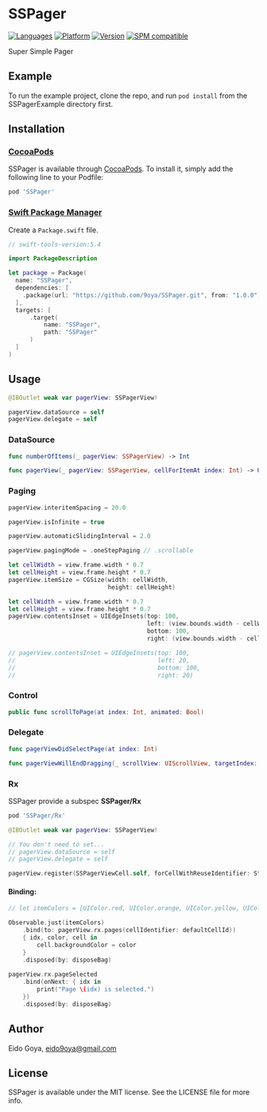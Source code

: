 # SSPager

[![Languages](https://img.shields.io/badge/language-swift%205.0-FF69B4.svg?style=plastic)](#) 
[![Platform](https://img.shields.io/badge/platform-iOS%20-blue.svg?style=plastic)](https://github.com/9oya/SSPager)
[![Version](https://img.shields.io/cocoapods/v/SSPager.svg?style=plastic)](https://github.com/9oya/SSPager)
[![SPM compatible](https://img.shields.io/badge/SPM-compatible-FF9966.svg?style=plastic)](https://swift.org/package-manager/)

Super Simple Pager

## Example

To run the example project, clone the repo, and run `pod install` from the SSPagerExample directory first.

## Installation

### [CocoaPods](https://guides.cocoapods.org/using/using-cocoapods.html)

SSPager is available through [CocoaPods](http://cocoapods.org). To install
it, simply add the following line to your Podfile:

```ruby
pod 'SSPager'
```


### [Swift Package Manager](https://github.com/apple/swift-package-manager)

Create a `Package.swift` file.

```swift
// swift-tools-version:5.4

import PackageDescription

let package = Package(
  name: "SSPager",
  dependencies: [
    .package(url: "https://github.com/9oya/SSPager.git", from: "1.0.0")
  ],
  targets: [
      .target(
          name: "SSPager",
          path: "SSPager"
      )
  ]
)
```


## Usage

```swift
@IBOutlet weak var pagerView: SSPagerView!
```

```swift
pagerView.dataSource = self
pagerView.delegate = self
```

### DataSource

```swift
func numberOfItems(_ pagerView: SSPagerView) -> Int

func pagerView(_ pagerView: SSPagerView, cellForItemAt index: Int) -> UICollectionViewCell
```

### Paging

```swift
pagerView.interitemSpacing = 20.0
```

```swift
pagerView.isInfinite = true
```

```swift
pagerView.automaticSlidingInterval = 2.0
```

```swift
pagerView.pagingMode = .oneStepPaging // .scrollable
```

```swift
let cellWidth = view.frame.width * 0.7
let cellHeight = view.frame.height * 0.7  
pagerView.itemSize = CGSize(width: cellWidth,
                            height: cellHeight)
```

```swift
let cellWidth = view.frame.width * 0.7
let cellHeight = view.frame.height * 0.7
pagerView.contentsInset = UIEdgeInsets(top: 100,
                                       left: (view.bounds.width - cellWidth) / 2,
                                       bottom: 100,
                                       right: (view.bounds.width - cellWidth) / 2)

// pagerView.contentsInset = UIEdgeInsets(top: 100,
//                                        left: 20,
//                                        bottom: 100,
//                                        right: 20)
```

### Control

```swift
public func scrollToPage(at index: Int, animated: Bool)
```

### Delegate

```swift
func pagerViewDidSelectPage(at index: Int)

func pagerViewWillEndDragging(_ scrollView: UIScrollView, targetIndex: Int)
```

### Rx

SSPager provide a subspec **SSPager/Rx**
```ruby
pod 'SSPager/Rx'
```

```swift
@IBOutlet weak var pagerView: SSPagerView!
```

```swift
// You don't need to set...
// pagerView.dataSource = self
// pagerView.delegate = self
```

```swift
pagerView.register(SSPagerViewCell.self, forCellWithReuseIdentifier: String(describing: SSPagerViewCell.self))
```

#### Binding:


```swift
// let itemColors = [UIColor.red, UIColor.orange, UIColor.yellow, UIColor.green, UIColor.blue]

Observable.just(itemColors)
    .bind(to: pagerView.rx.pages(cellIdentifier: defaultCellId)) 
    { idx, color, cell in
        cell.backgroundColor = color
    }
    .disposed(by: disposeBag)
        
pagerView.rx.pageSelected
    .bind(onNext: { idx in
        print("Page \(idx) is selected.")
    })
    .disposed(by: disposeBag)
```

## Author

Eido Goya, eido9oya@gmail.com

## License

SSPager is available under the MIT license. See the LICENSE file for more info.

